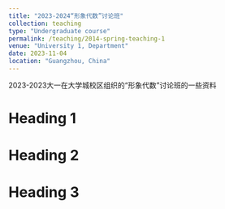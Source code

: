```yaml
---
title: "2023-2024“形象代数”讨论班"
collection: teaching
type: "Undergraduate course"
permalink: /teaching/2014-spring-teaching-1
venue: "University 1, Department"
date: 2023-11-04
location: "Guangzhou, China"
---
```


2023-2023大一在大学城校区组织的“形象代数”讨论班的一些资料

Heading 1
======

Heading 2
======

Heading 3
======
